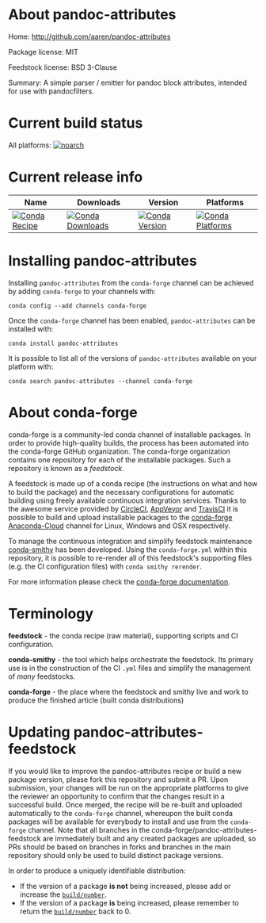 About pandoc-attributes
=======================

Home: http://github.com/aaren/pandoc-attributes

Package license: MIT

Feedstock license: BSD 3-Clause

Summary: A simple parser / emitter for pandoc block attributes, intended for use with pandocfilters.



Current build status
====================

All platforms:
[![noarch](https://img.shields.io/circleci/project/github/conda-forge/pandoc-attributes-feedstock/master.svg?label=noarch)](https://circleci.com/gh/conda-forge/pandoc-attributes-feedstock)

Current release info
====================

| Name | Downloads | Version | Platforms |
| --- | --- | --- | --- |
| [![Conda Recipe](https://img.shields.io/badge/recipe-pandoc--attributes-green.svg)](https://anaconda.org/conda-forge/pandoc-attributes) | [![Conda Downloads](https://img.shields.io/conda/dn/conda-forge/pandoc-attributes.svg)](https://anaconda.org/conda-forge/pandoc-attributes) | [![Conda Version](https://img.shields.io/conda/vn/conda-forge/pandoc-attributes.svg)](https://anaconda.org/conda-forge/pandoc-attributes) | [![Conda Platforms](https://img.shields.io/conda/pn/conda-forge/pandoc-attributes.svg)](https://anaconda.org/conda-forge/pandoc-attributes) |

Installing pandoc-attributes
============================

Installing `pandoc-attributes` from the `conda-forge` channel can be achieved by adding `conda-forge` to your channels with:

```
conda config --add channels conda-forge
```

Once the `conda-forge` channel has been enabled, `pandoc-attributes` can be installed with:

```
conda install pandoc-attributes
```

It is possible to list all of the versions of `pandoc-attributes` available on your platform with:

```
conda search pandoc-attributes --channel conda-forge
```


About conda-forge
=================

conda-forge is a community-led conda channel of installable packages.
In order to provide high-quality builds, the process has been automated into the
conda-forge GitHub organization. The conda-forge organization contains one repository
for each of the installable packages. Such a repository is known as a *feedstock*.

A feedstock is made up of a conda recipe (the instructions on what and how to build
the package) and the necessary configurations for automatic building using freely
available continuous integration services. Thanks to the awesome service provided by
[CircleCI](https://circleci.com/), [AppVeyor](http://www.appveyor.com/)
and [TravisCI](https://travis-ci.org/) it is possible to build and upload installable
packages to the [conda-forge](https://anaconda.org/conda-forge)
[Anaconda-Cloud](http://docs.anaconda.org/) channel for Linux, Windows and OSX respectively.

To manage the continuous integration and simplify feedstock maintenance
[conda-smithy](http://github.com/conda-forge/conda-smithy) has been developed.
Using the ``conda-forge.yml`` within this repository, it is possible to re-render all of
this feedstock's supporting files (e.g. the CI configuration files) with ``conda smithy rerender``.

For more information please check the [conda-forge documentation](https://conda-forge.org/docs/).

Terminology
===========

**feedstock** - the conda recipe (raw material), supporting scripts and CI configuration.

**conda-smithy** - the tool which helps orchestrate the feedstock.
                   Its primary use is in the construction of the CI ``.yml`` files
                   and simplify the management of *many* feedstocks.

**conda-forge** - the place where the feedstock and smithy live and work to
                  produce the finished article (built conda distributions)


Updating pandoc-attributes-feedstock
====================================

If you would like to improve the pandoc-attributes recipe or build a new
package version, please fork this repository and submit a PR. Upon submission,
your changes will be run on the appropriate platforms to give the reviewer an
opportunity to confirm that the changes result in a successful build. Once
merged, the recipe will be re-built and uploaded automatically to the
`conda-forge` channel, whereupon the built conda packages will be available for
everybody to install and use from the `conda-forge` channel.
Note that all branches in the conda-forge/pandoc-attributes-feedstock are
immediately built and any created packages are uploaded, so PRs should be based
on branches in forks and branches in the main repository should only be used to
build distinct package versions.

In order to produce a uniquely identifiable distribution:
 * If the version of a package **is not** being increased, please add or increase
   the [``build/number``](http://conda.pydata.org/docs/building/meta-yaml.html#build-number-and-string).
 * If the version of a package **is** being increased, please remember to return
   the [``build/number``](http://conda.pydata.org/docs/building/meta-yaml.html#build-number-and-string)
   back to 0.